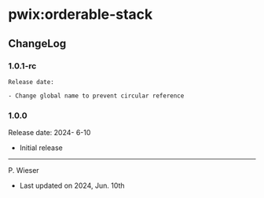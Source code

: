 # pwix:orderable-stack

## ChangeLog

### 1.0.1-rc

    Release date: 

    - Change global name to prevent circular reference

### 1.0.0

Release date: 2024- 6-10

- Initial release

---
P. Wieser
- Last updated on 2024, Jun. 10th
